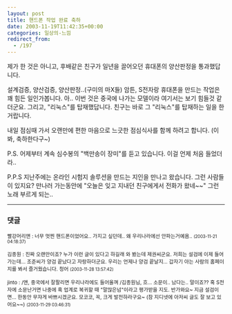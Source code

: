 ```yaml
---
layout: post
title: 핸드폰 작업 완료 축하
date: 2003-11-19T11:42:35+00:00
categories: 일상의-느낌
redirect_from:
  - /197
---
```


제가 한 것은 아니고, 후배같은 친구가 일년을 끌어오던 휴대폰의 양산판정을 통과했답니다.

설계검증, 양산검증, 양산판정..(구미의 마X들) 암튼, S전자랑 휴대폰을 만드는 작업은 꽤 힘든 일인가봅니다. 아.. 이번 것은 중국에 나가는 모델이라 여기서는 보기 힘들것 같더군요. 그리고, "리눅스"를 탑재했답니다. 친구는 바로 그 "리눅스"를 탑재하는 일을 한거랍니다.

내일 점심때 가서 오랜만에 편한 마음으로 느긋한 점심식사를 함께 하려고 합니다. (이봐, 축하한다구~)

P.S. 어제부터 계속 심수봉의 "백만송이 장미"를 듣고 있습니다. 이걸 언제 처음 들었더라..

P.P.S 지난주에는 온라인 시험지 솔루션을 만드는 지인을 만나고 왔습니다. 그런 사람들이 있지요? 만나러 가는동안에 "오늘은 잊고 지내던 친구에게서 전화가 왔네~~" 그런 노래 부르게 되는..

* * *

### 댓글



<!--- cmt:430 --->
<!--- mail: --->
<!--- parent:0 --->

<small class=comment>빨강머리앤 : 너무 멋찐 핸드폰이었어요.. 가지고 싶던데.. 왜 우리나라에선 안파는거예욤.. <small>(2003-11-21 04:18:37)</small></small>


<!--- cmt:431 --->
<!--- mail: --->
<!--- parent:0 --->

<small class=comment>김종원 : 진짜 오랜만이죠? 누가 이런 글이 있다고 하길래 와 봤는데 제권씨군요. 저희는 설검에 이제 들어가는데... 조준씨가 양검 끝났다고 자랑하더군요. 우리는 언제나 양검 끝날지... 갑자기 아는 사람의 홈페이지를 봐서 즐거웠습니다.  청어 <small>(2003-11-28 13:57:42)</small></small>


<!--- cmt:432 --->
<!--- mail: --->
<!--- parent:0 --->

<small class=comment>jinto : /앤, 중국에서 잘팔리면 우리나라에도 들어올껴 /김종원님, 흐... 소문이.. 났다는.. 말이죠?? 혹 S전자에 소문난거면 나중에 혹 업계로 복귀할 때 "말많은넘"이라고 평가받을 지도. 반가와요~ 지금 설검이면... 한동안 무쟈게 바쁘시겠군요. 모코코, 꼭, 크게 발전하라구요~  (참 지디넷에 아저씨 글도 잘 보고 있어요~~) <small>(2003-11-29 03:46:31)</small></small>


